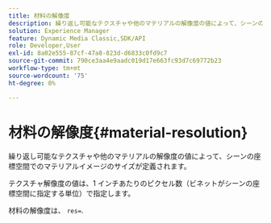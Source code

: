 ```yaml
---
title: 材料の解像度
description: 繰り返し可能なテクスチャや他のマテリアルの解像度の値によって、シーンの座標空間でのマテリアルイメージのサイズが定義されます。
solution: Experience Manager
feature: Dynamic Media Classic,SDK/API
role: Developer,User
exl-id: 8a02e555-87cf-47a8-823d-d6833c0fd9c7
source-git-commit: 790ce3aa4e9aadc019d17e663fc93d7c69772b23
workflow-type: tm+mt
source-wordcount: '75'
ht-degree: 0%

---
```


# 材料の解像度{#material-resolution}

繰り返し可能なテクスチャや他のマテリアルの解像度の値によって、シーンの座標空間でのマテリアルイメージのサイズが定義されます。

テクスチャ解像度の値は、1 インチあたりのピクセル数（ビネットがシーンの座標空間に指定する単位）で指定します。

材料の解像度は、 `res=`.
